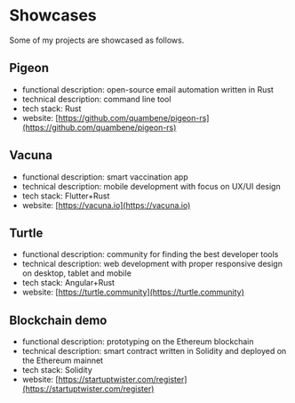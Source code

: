 # Showcases

Some of my projects are showcased as follows.

## Pigeon

- functional description: open-source email automation written in Rust
- technical description: command line tool
- tech stack: Rust
- website: [https://github.com/quambene/pigeon-rs](https://github.com/quambene/pigeon-rs)

## Vacuna

- functional description: smart vaccination app
- technical description: mobile development with focus on UX/UI design
- tech stack: Flutter+Rust
- website: [https://vacuna.io](https://vacuna.io)

## Turtle

- functional description: community for finding the best developer tools
- technical description: web development with proper responsive design on desktop, tablet and mobile
- tech stack: Angular+Rust
- website: [https://turtle.community](https://turtle.community)

## Blockchain demo

- functional description: prototyping on the Ethereum blockchain
- technical description: smart contract written in Solidity and deployed on the Ethereum mainnet
- tech stack: Solidity
- website: [https://startuptwister.com/register](https://startuptwister.com/register)
